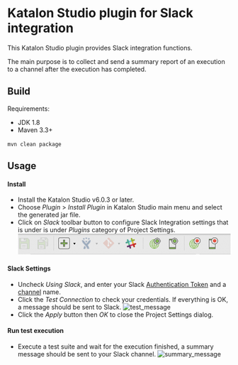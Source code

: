 # Katalon Studio plugin for Slack integration

This Katalon Studio plugin provides Slack integration functions.

The main purpose is to collect and send a summary report of an execution to a channel after the execution has completed.

## Build

Requirements:
- JDK 1.8
- Maven 3.3+

`mvn clean package`

## Usage
#### Install
- Install the Katalon Studio v6.0.3 or later.
- Choose *Plugin* > *Install Plugin* in Katalon Studio main menu and select the generated jar file.
- Click on *Slack* toolbar button to configure Slack Integration settings that is under  is under *Plugins* category of Project Settings.
![slack_item](/docs/images/slack_item.png)

#### Slack Settings
- Uncheck *Using Slack*, and enter your Slack [Authentication Token](https://get.slack.help/hc/en-us/articles/215770388-Create-and-regenerate-API-tokens) and a [channel](https://get.slack.help/hc/en-us/categories/200111606-Using-Slack#work-in-channels) name.
- Click the *Test Connection* to check your credentials. If everything is OK, a message should be sent to Slack.
![test_message](/docs/images/slack_test_message.png)
- Click the *Apply* button then *OK* to close the Project Settings dialog.

#### Run test execution
- Execute a test suite and wait for the execution finished, a summary message should be sent to your Slack channel.
![summary_message](/docs/images/slack_summary_message.png)
